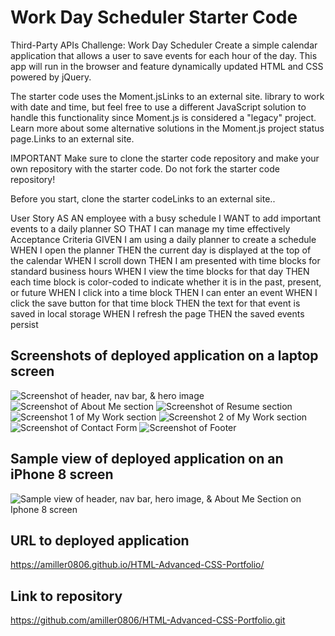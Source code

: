 # Work Day Scheduler Starter Code
Third-Party APIs Challenge: Work Day Scheduler
Create a simple calendar application that allows a user to save events for each hour of the day. This app will run in the browser and feature dynamically updated HTML and CSS powered by jQuery.

The starter code uses the Moment.jsLinks to an external site. library to work with date and time, but feel free to use a different JavaScript solution to handle this functionality since Moment.js is considered a "legacy" project. Learn more about some alternative solutions in the Moment.js project status page.Links to an external site.

IMPORTANT
Make sure to clone the starter code repository and make your own repository with the starter code. Do not fork the starter code repository!

Before you start, clone the starter codeLinks to an external site..

User Story
AS AN employee with a busy schedule
I WANT to add important events to a daily planner
SO THAT I can manage my time effectively
Acceptance Criteria
GIVEN I am using a daily planner to create a schedule
WHEN I open the planner
THEN the current day is displayed at the top of the calendar
WHEN I scroll down
THEN I am presented with time blocks for standard business hours
WHEN I view the time blocks for that day
THEN each time block is color-coded to indicate whether it is in the past, present, or future
WHEN I click into a time block
THEN I can enter an event
WHEN I click the save button for that time block
THEN the text for that event is saved in local storage
WHEN I refresh the page
THEN the saved events persist


## Screenshots of deployed application on a laptop screen 
![Screenshot of header, nav bar, & hero image](assets/images/readme-header-navbar-hero.jpg)
![Screenshot of About Me section](assets/images/readme-aboutme.jpg)
![Screenshot of Resume section](assets/images/readme-resume.jpg)
![Screenshot 1 of My Work section](assets/images/readme-mywork-1.jpg)
![Screenshot 2 of My Work section](assets/images/readme-mywork-2.jpg) 
![Screenshot of Contact Form](assets/images/readme-contactform.jpg)
![Screenshot of Footer](assets/images/readme-footer.jpg)
## Sample view of deployed application on an iPhone 8 screen 
![Sample view of header, nav bar, hero image, & About Me Section on Iphone 8 screen](assets/images/readme-iphone8-header-hero-aboutme.jpg)

## URL to deployed application
https://amiller0806.github.io/HTML-Advanced-CSS-Portfolio/ 

## Link to repository
https://github.com/amiller0806/HTML-Advanced-CSS-Portfolio.git 